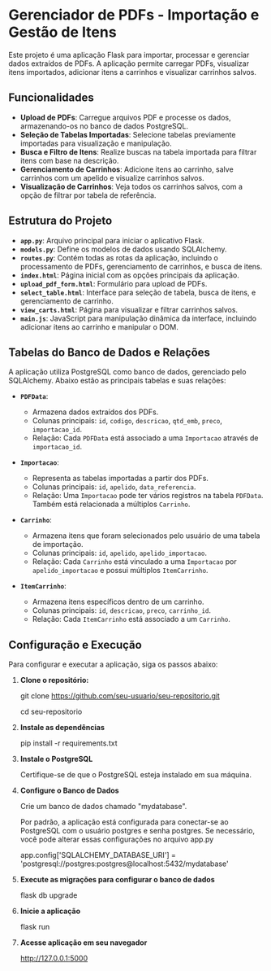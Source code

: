 # Gerenciador de PDFs - Importação e Gestão de Itens

Este projeto é uma aplicação Flask para importar, processar e gerenciar dados extraídos de PDFs. A aplicação permite carregar PDFs, visualizar itens importados, adicionar itens a carrinhos e visualizar carrinhos salvos.

## Funcionalidades

- **Upload de PDFs**: Carregue arquivos PDF e processe os dados, armazenando-os no banco de dados PostgreSQL.
- **Seleção de Tabelas Importadas**: Selecione tabelas previamente importadas para visualização e manipulação.
- **Busca e Filtro de Itens**: Realize buscas na tabela importada para filtrar itens com base na descrição.
- **Gerenciamento de Carrinhos**: Adicione itens ao carrinho, salve carrinhos com um apelido e visualize carrinhos salvos.
- **Visualização de Carrinhos**: Veja todos os carrinhos salvos, com a opção de filtrar por tabela de referência.

## Estrutura do Projeto

- **`app.py`**: Arquivo principal para iniciar o aplicativo Flask.
- **`models.py`**: Define os modelos de dados usando SQLAlchemy.
- **`routes.py`**: Contém todas as rotas da aplicação, incluindo o processamento de PDFs, gerenciamento de carrinhos, e busca de itens.
- **`index.html`**: Página inicial com as opções principais da aplicação.
- **`upload_pdf_form.html`**: Formulário para upload de PDFs.
- **`select_table.html`**: Interface para seleção de tabela, busca de itens, e gerenciamento de carrinho.
- **`view_carts.html`**: Página para visualizar e filtrar carrinhos salvos.
- **`main.js`**: JavaScript para manipulação dinâmica da interface, incluindo adicionar itens ao carrinho e manipular o DOM.

## Tabelas do Banco de Dados e Relações

A aplicação utiliza PostgreSQL como banco de dados, gerenciado pelo SQLAlchemy. Abaixo estão as principais tabelas e suas relações:

- **`PDFData`**: 
  - Armazena dados extraídos dos PDFs.
  - Colunas principais: `id`, `codigo`, `descricao`, `qtd_emb`, `preco`, `importacao_id`.
  - Relação: Cada `PDFData` está associado a uma `Importacao` através de `importacao_id`.

- **`Importacao`**:
  - Representa as tabelas importadas a partir dos PDFs.
  - Colunas principais: `id`, `apelido`, `data_referencia`.
  - Relação: Uma `Importacao` pode ter vários registros na tabela `PDFData`. Também está relacionada a múltiplos `Carrinho`.

- **`Carrinho`**:
  - Armazena itens que foram selecionados pelo usuário de uma tabela de importação.
  - Colunas principais: `id`, `apelido`, `apelido_importacao`.
  - Relação: Cada `Carrinho` está vinculado a uma `Importacao` por `apelido_importacao` e possui múltiplos `ItemCarrinho`.

- **`ItemCarrinho`**:
  - Armazena itens específicos dentro de um carrinho.
  - Colunas principais: `id`, `descricao`, `preco`, `carrinho_id`.
  - Relação: Cada `ItemCarrinho` está associado a um `Carrinho`.

## Configuração e Execução

Para configurar e executar a aplicação, siga os passos abaixo:

1. **Clone o repositório:**

   git clone https://github.com/seu-usuario/seu-repositorio.git

   cd seu-repositorio

2. **Instale as dependências**

    pip install -r requirements.txt

3. **Instale o PostgreSQL**
    
    Certifique-se de que o PostgreSQL esteja instalado em sua máquina.

4. **Configure o Banco de Dados**

    Crie um banco de dados chamado "mydatabase".
    
    Por padrão, a aplicação está configurada para conectar-se ao PostgreSQL com o usuário postgres e senha postgres. Se necessário, você pode alterar essas configurações no arquivo app.py

    app.config['SQLALCHEMY_DATABASE_URI'] = 'postgresql://postgres:postgres@localhost:5432/mydatabase'

5. **Execute as migrações para configurar o banco de dados**

    flask db upgrade

6. **Inicie a aplicação**

    flask run

7. **Acesse aplicação em seu navegador**

    http://127.0.0.1:5000